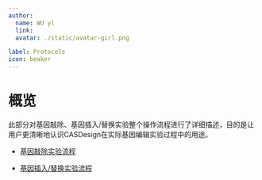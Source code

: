 ```yaml
---
author:
  name: WU yl
  link: 
  avatar: ./static/avatar-girl.png

label: Protocols
icon: beaker
---
```


# 概览

此部分对基因敲除、基因插入/替换实验整个操作流程进行了详细描述，目的是让用户更清晰地认识CASDesign在实际基因编辑实验过程中的用途。

- [基因敲除实验流程](Protocol001-KO.md)

- [基因插入/替换实验流程](Protocol002-Insert.md)
